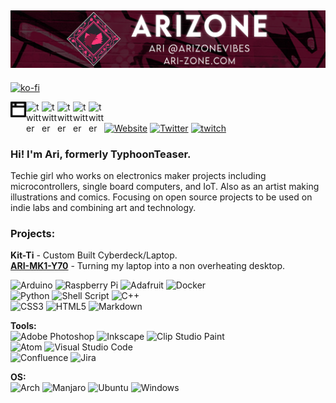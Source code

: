 ## [![Banner](assets/Banner.png)][website]

[![ko-fi](https://ko-fi.com/img/githubbutton_sm.svg)](https://ko-fi.com/A078F1F)

[<img align="left" alt="website" width="25px" src="https://raw.githubusercontent.com/iconic/open-iconic/master/svg/browser.svg" />][website]
[<img align="left" alt="twitter" width="25px" src="https://raw.githubusercontent.com/simple-icons/simple-icons/develop/icons/twitter.svg" />][twitter]
[<img align="left" alt="twitter" width="25px" src="https://raw.githubusercontent.com/simple-icons/simple-icons/develop/icons/youtube.svg" />][youtube]
[<img align="left" alt="twitter" width="25px" src="https://raw.githubusercontent.com/simple-icons/simple-icons/develop/icons/telegram.svg" />][telegram]
[<img align="left" alt="twitter" width="25px" src="https://raw.githubusercontent.com/simple-icons/simple-icons/develop/icons/twitch.svg" />][twitch]
[<img align="left" alt="twitter" width="25px" src="https://raw.githubusercontent.com/simple-icons/simple-icons/develop/icons/hackaday.svg" />][hack]  
<br>
[![Website](https://img.shields.io/website?label=ari-zone.com&style=for-the-badge&url=http%3A%2F%2Fari-zone.com)][website]
[![Twitter](https://img.shields.io/twitter/follow/AriZoneVibes?color=1DA1F2&logo=twitter&style=for-the-badge)][twitter]
[![twitch](https://img.shields.io/twitch/status/AriZoneVibes?color=%239146FF&style=for-the-badge&logo=twitch)][twitch]

### Hi! I'm Ari, formerly TyphoonTeaser.

Techie girl who works on electronics maker projects including microcontrollers, single board computers, and IoT. Also as an artist making illustrations and comics. Focusing on open source projects to be used on indie labs and combining art and technology.

### Projects:

**Kit-Ti** - Custom Built Cyberdeck/Laptop.  
[**ARI-MK1-Y70**](https://hackaday.io/project/178437-ari-mk1-y70) - Turning my laptop into a non overheating desktop.  

![Arduino](https://img.shields.io/badge/-Arduino-00979D?style=for-the-badge&logo=Arduino&logoColor=white)
![Raspberry Pi](https://img.shields.io/badge/-RaspberryPi-C51A4A?style=for-the-badge&logo=Raspberry-Pi)
![Adafruit](https://img.shields.io/badge/-Adafruit-000000?style=for-the-badge&logo=adafruit)
![Docker](https://img.shields.io/badge/docker-%230db7ed.svg?style=for-the-badge&logo=docker&logoColor=white)  
![Python](https://img.shields.io/badge/python-3670A0?style=for-the-badge&logo=python&logoColor=ffdd54)
![Shell Script](https://img.shields.io/badge/shell_script-%23121011.svg?style=for-the-badge&logo=gnu-bash&logoColor=white)
![C++](https://img.shields.io/badge/c++-%2300599C.svg?style=for-the-badge&logo=c%2B%2B&logoColor=white)  
![CSS3](https://img.shields.io/badge/css3-%231572B6.svg?style=for-the-badge&logo=css3&logoColor=white)
![HTML5](https://img.shields.io/badge/html5-%23E34F26.svg?style=for-the-badge&logo=html5&logoColor=white)
![Markdown](https://img.shields.io/badge/markdown-%23000000.svg?style=for-the-badge&logo=markdown&logoColor=white)

**Tools:**  
![Adobe Photoshop](https://img.shields.io/badge/adobe%20photoshop-%2331A8FF.svg?style=for-the-badge&logo=adobephotoshop&logoColor=white)
![Inkscape](https://img.shields.io/badge/Inkscape-e0e0e0?style=for-the-badge&logo=inkscape&logoColor=080A13)
![Clip Studio Paint](https://img.shields.io/badge/%20%20Clip%20Studio%20Paint-e0e0e0?style=for-the-badge&logo=clipstudio&logoColor=white)  
![Atom](https://img.shields.io/badge/Atom-%2366595C.svg?style=for-the-badge&logo=atom&logoColor=white)
![Visual Studio Code](https://img.shields.io/badge/Visual%20Studio%20Code-0078d7.svg?style=for-the-badge&logo=visual-studio-code&logoColor=white)  
![Confluence](https://img.shields.io/badge/confluence-%23172BF4.svg?style=for-the-badge&logo=confluence&logoColor=white)
![Jira](https://img.shields.io/badge/jira-%230A0FFF.svg?style=for-the-badge&logo=jira&logoColor=white)

**OS:**  
![Arch](https://img.shields.io/badge/Arch%20Linux-1793D1?logo=arch-linux&logoColor=fff&style=for-the-badge)
![Manjaro](https://img.shields.io/badge/Manjaro-35BF5C?style=for-the-badge&logo=Manjaro&logoColor=white)
![Ubuntu](https://img.shields.io/badge/Ubuntu-E95420?style=for-the-badge&logo=ubuntu&logoColor=white)
![Windows](https://img.shields.io/badge/Windows-0078D6?style=for-the-badge&logo=windows&logoColor=white)

[website]: http://ari-zone.com/
[twitter]: https://twitter.com/AriZoneVibes
[telegram]: https://t.me/arizonevibes
[twitch]: https://www.twitch.tv/arizonevibes
[hack]: https://hackaday.io/arizone
[youtube]: https://www.youtube.com/channel/UCh0YbFSf61U8mfuufxhIyJg

